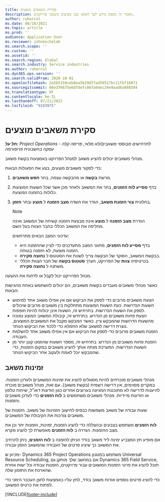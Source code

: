 ```yaml
---
title: סקירת משאבים מוצעים
description: מאמר זה מספק מידע לגבי האופן שבו מציעים משאבי פרויקטים.
author: ruhercul
ms.date: 08/18/2021
ms.topic: article
ms.prod: ''
audience: Application User
ms.reviewer: johnmichalak
ms.search.scope: ''
ms.custom: ''
ms.assetid: ''
ms.search.region: Global
ms.search.industry: Service industries
ms.author: ruhercul
ms.dyn365.ops.version: ''
ms.search.validFrom: 2020-10-01
ms.openlocfilehash: 2a5b5159ceb8aa5b29dffad59517bc11fbf16871
ms.sourcegitcommit: 66e376675e6df8efc86fa84ec24e9aad6a980304
ms.translationtype: HT
ms.contentlocale: he-IL
ms.lasthandoff: 07/21/2022
ms.locfileid: "9183975"
---
```

# <a name="review-proposed-resources"></a>סקירת משאבים מוצעים

_**חל על:** Project Operations לתרחישים מבוססי משאבים/לא מלאי, פריסה קלה - עסקה בחשבונית פרופורמה_

מנהלי משאבים יכולים להציע משאב למנהל הפרויקט באמצעות בקשת משאב.

כדי לסקור משאבים מוצעים, בצע את הפעולות הבאות:

1. מרשת **בקשה** או מהבקשה עצמה, בחר **חפש משאבים**.
2. בדף **מסייע לוח הזמנים**, בחר את המשאב ולאחר מכן אשר שכל השעות המוצעות כלולות בהזמנה המוצעת.
3. בחלונית **צור הזמנת משאב**, הגדר את השדה **מצב הזמנה** ל **מוצע** ובחר **הזמן**.

    > [!NOTE]
    > הגדרת **מצב הזמנה** ל **מוצע** אינה מבצעת הזמנה קשיחה של המשאב ואינה מחליפה את המשאב הכללי בחבר הצוות בעל השם.

    עדכוני המצב הבאים מתרחשים:

    - בדף **מסייע לוח הזמנים**, מחווני המצב מתעדכנים כדי לציין שההזמנה היא הזמנה מוצעת, לא הזמנה בטוחה.
    - בבקשת המשאב, הסוקר של הבקשה צריך לשנות את הסטטוס ל **נחוצה סקירה**.
    - בכרטיסיה **צוות** של הפרויקט, הערך **סטטוס בקשה** של חבר הצוות הכללי משתנה ל **‏‫נחוצה סקירה‬**.

מנהל הפרוייקט יכול לקבל או לדחות את ההצעה.

כאשר מנהלי משאבים מעבדים בקשות משאבים, הם יכולים להשתמש באחת מהגישות הבאות:

- הצעת משאבים מרובים כדי לספק את הביקוש אם אין אפילו משאב אחד למימוש השעות הנדרשות. כעת השעות המוצעות מתחלקות בין משאבים מרובים שיכולים לספק את השעות הנדרשות. בתרחיש זה, השעות אינן יכולות להיות חופפות.
- הצעת פחות משאבים מן הנדרש. בתרחיש זה, קיבולת המשאב המוצע נמוכה מהשעות הדרושות שהמבקש ציין. כאשר המבקש מקבל את המשאבים המוצעים, נוצרת דרישה למשאב שלא התמלא כדי ללכוד את הביקוש הנותר.
- הזמנת משאבים מרובים כדי לספק את הביקוש אם אין אפילו משאב אחד להשלמת העבודה.
- הזמנת פחות משאבים מן הנדרש. בתרחיש זה, מספר השעות שהוזמנו קטן יותר מן השעות הנדרשות. המערכת מנחה אותך להציע משאבים במקום הזמנות, כדי שהמבקש יוכל לאמת ולעקוב אחר הביקוש הנותר.

## <a name="resource-availability"></a>זמינות משאב

מנהלי משאבים מוכרחים להיות מסוגלים להציג את זמינות המשאבים ולעדכן הזמנות. במקרים מסוימים, אין דרישה רשמית (בקשת משאב). עם זאת, מנהל משאבים מוכרח להיענות לדרישה לא מתוכננת המגיעה בערוצים אחרים כגון הודעות דוא"ל, שיחות טלפון או הודעות מיידיות. מנהלי משאבים משתמשים ב **לוח הזמנים** כדי לעדכן משאבים והזמנות.

שעות עבודה של משאב משמשות כבסיס לחישוב הזמינות של משאב. הזמנות של משאבים צורכות את הקיבולת של המשאבים.

**לוח הזמנים** משתמש בצבעים ובהצללה כדי להציג הזמנות, זמינות, הזמנות יתר וכן את מצב ההזמנות. הגדרה ב **לוח הזמנים** מאפשרת לך להציג מקרא.

אם מופיע חץ המצביע ימינה ליד משאב בודד הניתן להזמנה ב **לוח הזמנים**, ניתן להרחיב את המשאב כך שיציג פרטים של העבודה שהמשאב הוזמן עבורה.

מכיוון ש- Dynamics 365 Project Operations משתמש במנגנון Universal Resource Scheduling, אם במחשב שלך מותקן גם Dynamics 365 Field Service, תוכל להציג את פרטי הזמנות המשאבים עבור פרויקטים, הזמנות עבודה וכל ישות אחרת שהארכת את התזמון שלה.

כדי להציג פרטים נוספים אודות משאב בודד, לחץ עליו באמצעות לחצן העכבר הימני כדי לפתוח את כרטיס המשאב.



[!INCLUDE[footer-include](../includes/footer-banner.md)]
